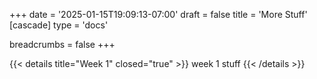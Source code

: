 +++
date = '2025-01-15T19:09:13-07:00'
draft = false
title = 'More Stuff'
[cascade]
    type = 'docs'

breadcrumbs = false
+++

{{< details title="Week 1" closed="true" >}}
    week 1 stuff
{{< /details >}}